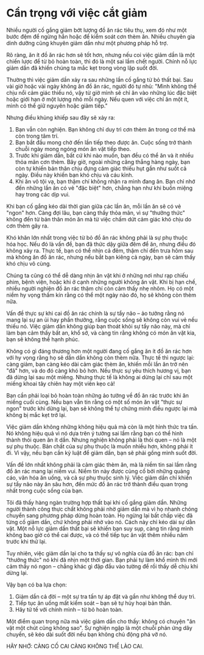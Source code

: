 # Cẩn trọng với việc cắt giảm

Nhiều người cố gắng giảm bớt lượng đồ ăn rác tiêu thụ, xem đó như một bước đệm để ngừng hẳn hoặc để kiểm soát cơn thèm ăn. Nhiều chuyên gia dinh dưỡng cũng khuyên giảm dần như một phương pháp hỗ trợ.

Rõ ràng, ăn ít đồ ăn rác hơn sẽ tốt hơn, nhưng nếu coi việc giảm dần là một chiến lược để từ bỏ hoàn toàn, thì đó là một sai lầm chết người. Chính nỗ lực giảm dần đã khiến chúng ta mắc kẹt trong vòng lặp suốt đời.

Thường thì việc giảm dần xảy ra sau những lần cố gắng từ bỏ thất bại. Sau vài giờ hoặc vài ngày không ăn đồ ăn rác, người đó tự nhủ: "Mình không thể chịu nổi cảm giác thiếu nó, vậy từ giờ mình sẽ chỉ ăn vào những lúc đặc biệt hoặc giới hạn ở một lượng nhỏ mỗi ngày. Nếu quen với việc chỉ ăn một ít, mình có thể giữ nguyên hoặc giảm tiếp."

Nhưng điều khủng khiếp sau đây sẽ xảy ra:

1. Bạn vẫn còn nghiện. Bạn không chỉ duy trì cơn thèm ăn trong cơ thể mà còn trong tâm trí.
2. Bạn bắt đầu mong chờ đến lần tiếp theo được ăn. Cuộc sống trở thành chuỗi ngày mong ngóng món ăn vặt tiếp theo.
3. Trước khi giảm dần, bất cứ khi nào muốn, bạn đều có thể ăn và ít nhiều thỏa mãn cơn thèm. Bây giờ, ngoài những căng thẳng hàng ngày, bạn còn tự khiến bản thân chịu đựng cảm giác thiếu hụt gần như suốt cả ngày. Điều này khiến bạn khó chịu và cáu kỉnh.
4. Khi ăn vô tội vạ, bạn thậm chí không nhận ra mình đang ăn. Bạn chỉ nhớ đến những lần ăn có vẻ "đặc biệt" hơn, chẳng hạn như khi buồn miệng hay trong các dịp vui.

Khi bạn cố gắng kéo dài thời gian giữa các lần ăn, mỗi lần ăn sẽ có vẻ "ngon" hơn. Càng đợi lâu, bạn càng thấy thỏa mãn, vì sự "thưởng thức" không đến từ bản thân món ăn mà từ việc chấm dứt cảm giác khó chịu do cơn thèm gây ra.

Khó khăn lớn nhất trong việc từ bỏ đồ ăn rác không phải là sự phụ thuộc hóa học. Nếu đó là vấn đề, bạn đã thức dậy giữa đêm để ăn, nhưng điều đó không xảy ra. Thực tế, bạn có thể nhịn cả đêm, thậm chí đến trưa hôm sau mà không ăn đồ ăn rác, nhưng nếu bắt bạn kiêng cả ngày, bạn sẽ cảm thấy khó chịu vô cùng.

Chúng ta cũng có thể dễ dàng nhịn ăn vặt khi ở những nơi như rạp chiếu phim, bệnh viện, hoặc khi ở cạnh những người không ăn vặt. Khi bị hạn chế, nhiều người nghiện đồ ăn rác thậm chí còn cảm thấy nhẹ nhõm. Họ có một niềm hy vọng thầm kín rằng có thể một ngày nào đó, họ sẽ không còn thèm nữa.

Vấn đề thực sự khi cai đồ ăn rác chính là sự tẩy não – ảo tưởng rằng nó mang lại sự an ủi hay phần thưởng, rằng cuộc sống sẽ không còn vui vẻ nếu thiếu nó. Việc giảm dần không giúp bạn thoát khỏi sự tẩy não này, mà chỉ làm bạn cảm thấy bất an, khổ sở, và càng tin rằng không có món ăn vặt kia, bạn sẽ không thể hạnh phúc.

Không có gì đáng thương hơn một người đang cố gắng ăn ít đồ ăn rác hơn với hy vọng rằng họ sẽ dần dần không còn thèm nữa. Thực tế thì ngược lại: càng giảm, bạn càng kéo dài cảm giác thèm ăn, khiến mỗi lần ăn trở nên "đã" hơn, và do đó càng khó bỏ hơn. Nếu thực sự yêu thích hương vị, bạn đã dừng lại sau một miếng. Nhưng thực tế là không ai dừng lại chỉ sau một miếng khoai tây chiên hay một viên kẹo cả!

Bạn cần phải loại bỏ hoàn toàn những ảo tưởng về đồ ăn rác trước khi ăn miếng cuối cùng. Nếu bạn vẫn tin rằng có một số món ăn vặt "thực sự ngon" trước khi dừng lại, bạn sẽ không thể tự chứng minh điều ngược lại mà không bị mắc kẹt trở lại.

Việc giảm dần không những không hiệu quả mà còn là một hình thức tra tấn. Nó không hiệu quả vì nó dựa trên ý tưởng sai lầm rằng bạn có thể hình thành thói quen ăn ít dần. Nhưng nghiện không phải là thói quen – nó là một sự phụ thuộc. Bản chất của sự phụ thuộc là muốn nhiều hơn, không phải ít đi. Vì vậy, nếu bạn cần kỷ luật để giảm dần, bạn sẽ phải gồng mình suốt đời.

Vấn đề lớn nhất không phải là cảm giác thèm ăn, mà là niềm tin sai lầm rằng đồ ăn rác mang lại niềm vui. Niềm tin này được củng cố bởi những quảng cáo, văn hóa ăn uống, và cả sự phụ thuộc sinh lý. Việc giảm dần chỉ khiến sự tẩy não này ăn sâu hơn, đến mức đồ ăn rác trở thành điều quan trọng nhất trong cuộc sống của bạn.

Tôi đã thấy hàng ngàn trường hợp thất bại khi cố gắng giảm dần. Những người thành công thực chất không phải nhờ giảm dần mà vì họ nhanh chóng chuyển sang phương pháp dừng hoàn toàn. Họ ngừng lại bất chấp việc đã từng cố giảm dần, chứ không phải nhờ vào nó. Cách này chỉ kéo dài sự dằn vặt. Một nỗ lực giảm dần thất bại sẽ khiến bạn suy sụp, càng tin rằng mình không bao giờ có thể cai được, và có thể tiếp tục ăn vặt thêm nhiều năm trước khi thử lại.

Tuy nhiên, việc giảm dần lại cho ta thấy sự vô nghĩa của đồ ăn rác: bạn chỉ "thưởng thức" nó khi đã nhịn một thời gian. Bạn phải tự làm khổ mình thì mới cảm thấy nó ngon – chẳng khác gì đập đầu vào tường để rồi thấy dễ chịu khi dừng lại.

Vậy bạn có ba lựa chọn:

1. Giảm dần cả đời – một sự tra tấn tự áp đặt và gần như không thể duy trì.
2. Tiếp tục ăn uống mất kiểm soát – bạn sẽ tự hủy hoại bản thân.
3. Hãy tử tế với chính mình – từ bỏ hoàn toàn.

Một điểm quan trọng nữa mà việc giảm dần cho thấy: không có chuyện "ăn vặt một chút cũng không sao". Sự nghiện ngập là một chuỗi phản ứng dây chuyền, sẽ kéo dài suốt đời nếu bạn không chủ động phá vỡ nó.

HÃY NHỚ: CÀNG CỐ CAI CÀNG KHÔNG THỂ LÀO CAI.

